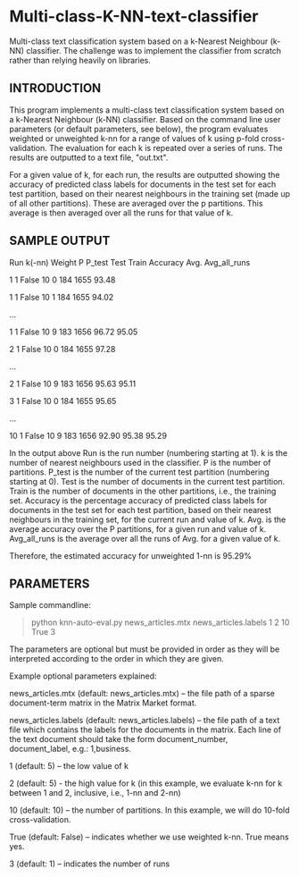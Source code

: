 # Multi-class-K-NN-text-classifier
Multi-class text classification system based on a k-Nearest Neighbour (k-NN) classifier. The challenge was to implement the classifier from scratch rather than relying heavily on libraries.

## INTRODUCTION

This program implements a multi-class text classification system based on a k-Nearest Neighbour (k-NN) classifier. Based on the command line user parameters (or default parameters, see below), the program evaluates weighted or unweighted k-nn for a range of values of k using p-fold cross-validation. The evaluation for each k is repeated over a series of runs. The results are outputted to a text file, "out.txt".

For a given value of k, for each run, the results are outputted showing the accuracy of predicted class labels for documents in the test set for each test partition, based on their nearest neighbours in the training set (made up of all other partitions). These are averaged over the p partitions. This average is then averaged over all the runs for that value of k.

## SAMPLE OUTPUT

Run	k(-nn)	Weight	P	  P_test	Test	Train	Accuracy	Avg.	Avg_all_runs

1	  1	      False	  10	0	      184	  1655	93.48	

1	  1	      False	  10	1	      184	  1655	94.02	

...

1	  1	      False	  10	9	      183	  1656	96.72		  95.05

2	  1	      False	  10	0	      184	  1655	97.28	

...

2	  1	      False	  10	9	      183	  1656	95.63		  95.11

3	  1	      False	  10	0	      184	  1655	95.65	

...

10	1	      False	  10	9	      183	  1656	92.90		  95.38	95.29

In the output above Run is the run number (numbering starting at 1).
k is the number of nearest neighbours used in the classifier.
P is the number of partitions.
P_test is the number of the current test partition (numbering starting at 0).
Test is the number of documents in the current test partition.
Train is the number of documents in the other partitions, i.e., the training set.
Accuracy is the percentage accuracy of predicted class labels for documents in the test set for each test partition, based on their nearest neighbours in the training set, for the current run and value of k.
Avg. is the average accuracy over the P partitions, for a given run and value of k.
Avg_all_runs is the average over all the runs of Avg. for a given value of k.

Therefore, the estimated accuracy for unweighted 1-nn is 95.29%

## PARAMETERS

Sample commandline:
>python knn-auto-eval.py news_articles.mtx news_articles.labels 1 2 10 True 3

The parameters are optional but must be provided in order as they will be interpreted according to the order in which they are given.

Example optional parameters explained:

news_articles.mtx (default: news_articles.mtx) – the file path of a sparse document-term matrix in the Matrix Market format.

news_articles.labels (default: news_articles.labels) – the file path of a text file which contains the labels for the documents in the matrix. Each line of the text document should take the form document_number, document_label, e.g.: 1,business.

1 (default: 5) – the low value of k

2 (default: 5) - the high value for k (in this example, we evaluate k-nn for k between 1 and 2, inclusive, i.e., 1-nn and 2-nn)

10 (default: 10) – the number of partitions. In this example, we will do 10-fold cross-validation.

True (default: False) – indicates whether we use weighted k-nn. True means yes.

3 (default: 1) – indicates the number of runs
